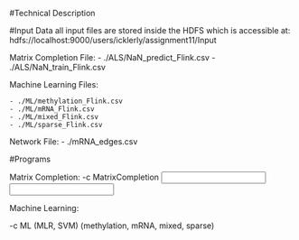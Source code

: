 #Technical Description

#Input Data
all input files are stored inside the HDFS which is accessible at: hdfs://localhost:9000/users/icklerly/assignment11/Input

Matrix Completion File:
    - ./ALS/NaN_predict_Flink.csv
    - ./ALS/NaN_train_Flink.csv

Machine Learning Files:
    
    - ./ML/methylation_Flink.csv
    - ./ML/mRNA_Flink.csv
    - ./ML/mixed_Flink.csv
    - ./ML/sparse_Flink.csv

Network File:
    - ./mRNA_edges.csv

#Programs

Matrix Completion:
-c MatrixCompletion <input path: train> <input path: predict> <output path>

Machine Learning:

-c ML <method> (MLR, SVM) <data type> (methylation, mRNA, mixed, sparse) <output path>



